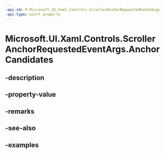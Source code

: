 ```yaml
---
-api-id: P:Microsoft.UI.Xaml.Controls.ScrollerAnchorRequestedEventArgs.AnchorCandidates
-api-type: winrt property
---
```


# Microsoft.UI.Xaml.Controls.ScrollerAnchorRequestedEventArgs.AnchorCandidates

<!--
public System.Collections.Generic.IList<Windows.UI.Xaml.UIElement> AnchorCandidates { get; }
-->


## -description

## -property-value

## -remarks

## -see-also

## -examples


